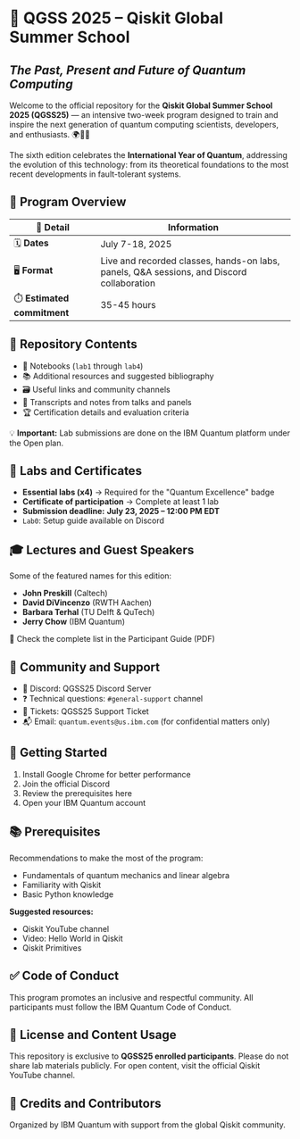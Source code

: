 # 🧠 QGSS 2025 – Qiskit Global Summer School
## *The Past, Present and Future of Quantum Computing*

Welcome to the official repository for the **Qiskit Global Summer School 2025 (QGSS25)** — an intensive two-week program designed to train and inspire the next generation of quantum computing scientists, developers, and enthusiasts. 🌍🧑‍🔬

The sixth edition celebrates the **International Year of Quantum**, addressing the evolution of this technology: from its theoretical foundations to the most recent developments in fault-tolerant systems.

## 📅 Program Overview

| 🔸 Detail | Information |
|-----------|-------------|
| 🗓️ **Dates** | July 7-18, 2025 |
| 🖥️ **Format** | Live and recorded classes, hands-on labs, panels, Q&A sessions, and Discord collaboration |
| ⏱️ **Estimated commitment** | 35-45 hours |

## 🧰 Repository Contents

* 📓 Notebooks (`lab1` through `lab4`)
* 📚 Additional resources and suggested bibliography
* 🗃️ Useful links and community channels
* 📝 Transcripts and notes from talks and panels
* 🏆 Certification details and evaluation criteria

💡 **Important:** Lab submissions are done on the IBM Quantum platform under the Open plan.

## 🧪 Labs and Certificates

* **Essential labs (x4)** → Required for the "Quantum Excellence" badge
* **Certificate of participation** → Complete at least 1 lab
* **Submission deadline:** **July 23, 2025 – 12:00 PM EDT**
* `Lab0`: Setup guide available on Discord

## 🎓 Lectures and Guest Speakers

Some of the featured names for this edition:

* **John Preskill** (Caltech)
* **David DiVincenzo** (RWTH Aachen)
* **Barbara Terhal** (TU Delft & QuTech)
* **Jerry Chow** (IBM Quantum)

🔗 Check the complete list in the Participant Guide (PDF)

## 📢 Community and Support

* 🧵 Discord: QGSS25 Discord Server
* ❓ Technical questions: `#general-support` channel
* 🧾 Tickets: QGSS25 Support Ticket
* 📬 Email: `quantum.events@us.ibm.com` (for confidential matters only)

## 🧭 Getting Started

1. Install Google Chrome for better performance
2. Join the official Discord
3. Review the prerequisites here
4. Open your IBM Quantum account

## 📚 Prerequisites

Recommendations to make the most of the program:

* Fundamentals of quantum mechanics and linear algebra
* Familiarity with Qiskit
* Basic Python knowledge

**Suggested resources:**
* Qiskit YouTube channel
* Video: Hello World in Qiskit
* Qiskit Primitives

## ✅ Code of Conduct

This program promotes an inclusive and respectful community. All participants must follow the IBM Quantum Code of Conduct.

## 📄 License and Content Usage

This repository is exclusive to **QGSS25 enrolled participants**. Please do not share lab materials publicly. For open content, visit the official Qiskit YouTube channel.

## 🤝 Credits and Contributors

Organized by IBM Quantum with support from the global Qiskit community.